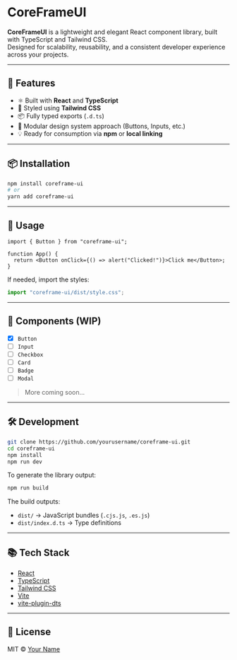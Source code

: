 # CoreFrameUI

**CoreFrameUI** is a lightweight and elegant React component library, built with TypeScript and Tailwind CSS.  
Designed for scalability, reusability, and a consistent developer experience across your projects.

---

## 🚀 Features

- ⚛️ Built with **React** and **TypeScript**
- 🎨 Styled using **Tailwind CSS**
- 📦 Fully typed exports (`.d.ts`)
- 🧱 Modular design system approach (Buttons, Inputs, etc.)
- 💡 Ready for consumption via **npm** or **local linking**

---

## 📦 Installation

```bash
npm install coreframe-ui
# or
yarn add coreframe-ui
```

---

## 🔧 Usage

```tsx
import { Button } from "coreframe-ui";

function App() {
  return <Button onClick={() => alert("Clicked!")}>Click me</Button>;
}
```

If needed, import the styles:

```ts
import "coreframe-ui/dist/style.css";
```

---

## 🧱 Components (WIP)

- [x] `Button`
- [ ] `Input`
- [ ] `Checkbox`
- [ ] `Card`
- [ ] `Badge`
- [ ] `Modal`

> More coming soon...

---

## 🛠️ Development

```bash
git clone https://github.com/yourusername/coreframe-ui.git
cd coreframe-ui
npm install
npm run dev
```

To generate the library output:

```bash
npm run build
```

The build outputs:

- `dist/` → JavaScript bundles (`.cjs.js`, `.es.js`)
- `dist/index.d.ts` → Type definitions

---

## 📚 Tech Stack

- [React](https://reactjs.org/)
- [TypeScript](https://www.typescriptlang.org/)
- [Tailwind CSS](https://tailwindcss.com/)
- [Vite](https://vitejs.dev/)
- [vite-plugin-dts](https://github.com/qmhc/vite-plugin-dts)

---

## 📝 License

MIT © [Your Name](https://github.com/yourusername)
